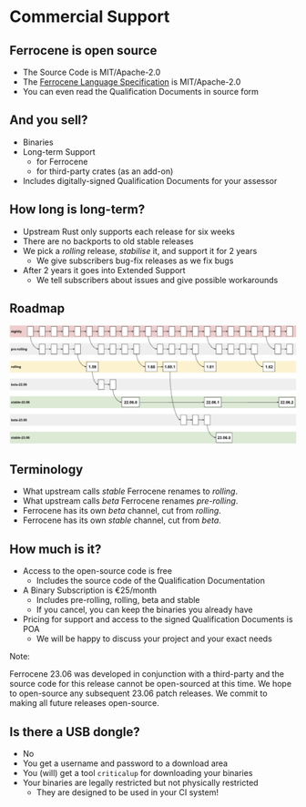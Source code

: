 # Commercial Support

## Ferrocene is open source

* The Source Code is MIT/Apache-2.0
* The [Ferrocene Language Specification] is MIT/Apache-2.0
* You can even read the Qualification Documents in source form

[Ferrocene Language Specification]: https://spec.ferrocene.dev

## And you sell?

* Binaries
* Long-term Support
  * for Ferrocene
  * for third-party crates (as an add-on)
* Includes digitally-signed Qualification Documents for your assessor

## How long is long-term?

* Upstream Rust only supports each release for six weeks
* There are no backports to old stable releases
* We pick a *rolling* release, *stabilise* it, and support it for 2 years
  * We give subscribers bug-fix releases as we fix bugs
* After 2 years it goes into Extended Support
  * We tell subscribers about issues and give possible workarounds

## Roadmap

![Ferrocene Release Model](./images/rolling.png)

## Terminology

* What upstream calls *stable* Ferrocene renames to *rolling*.
* What upstream calls *beta* Ferrocene renames *pre-rolling*.
* Ferrocene has its own *beta* channel, cut from *rolling*.
* Ferrocene has its own *stable* channel, cut from *beta*.

## How much is it?

* Access to the open-source code is free
  * Includes the source code of the Qualification Documentation
* A Binary Subscription is €25/month
  * Includes pre-rolling, rolling, beta and stable
  * If you cancel, you can keep the binaries you already have
* Pricing for support and access to the signed Qualification Documents is POA
  * We will be happy to discuss your project and your exact needs

Note:

Ferrocene 23.06 was developed in conjunction with a third-party and the source
code for this release cannot be open-sourced at this time. We hope to
open-source any subsequent 23.06 patch releases. We commit to making all future
releases open-source.

## Is there a USB dongle?

* No
* You get a username and password to a download area
* You (will) get a tool `criticalup` for downloading your binaries
* Your binaries are legally restricted but not physically restricted
  * They are designed to be used in your CI system!
